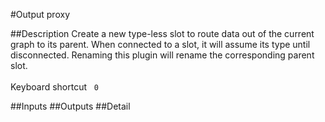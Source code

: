 #Output proxy

##Description
Create a new type-less slot to route data out of the current graph to its parent. When connected to a slot, it will assume its type until disconnected. Renaming this plugin will rename the corresponding parent slot.<br><br>Keyboard shortcut&nbsp;&nbsp;&nbsp;`0`

##Inputs
##Outputs
##Detail

